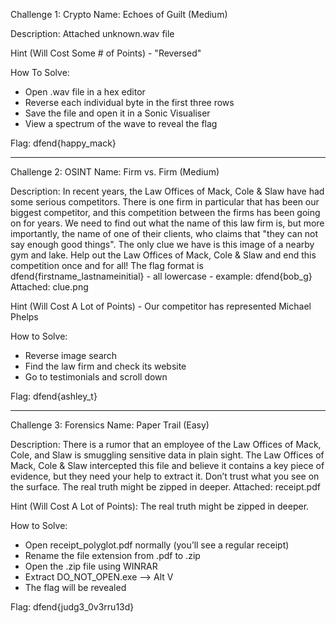 Challenge 1: Crypto 
Name: Echoes of Guilt (Medium)

Description: Attached unknown.wav file

Hint (Will Cost Some # of Points) - "Reversed"

How To Solve:
   - Open .wav file in a hex editor
   - Reverse each individual byte in the first three rows
   - Save the file and open it in a Sonic Visualiser
   - View a spectrum of the wave to reveal the flag

Flag: dfend{happy_mack}
_______________________________________________________________________________________________________________________________
Challenge 2: OSINT
Name: Firm vs. Firm (Medium)

Description: In recent years, the Law Offices of Mack, Cole & Slaw have had some serious competitors.
There is one firm in particular that has been our biggest competitor, and this competition between the firms has been going on for years. 
We need to find out what the name of this law firm is, but more importantly, the name of one of their clients, who claims that "they can not say enough good things". 
The only clue we have is this image of a nearby gym and lake. Help out the Law Offices of Mack, Cole & Slaw and end this competition once and for all! The flag format is dfend{firstname_lastnameinitial} - all lowercase - example: dfend{bob_g} Attached: clue.png

Hint (Will Cost A Lot of Points) - Our competitor has represented Michael Phelps

How to Solve:
   - Reverse image search
   - Find the law firm and check its website
   - Go to testimonials and scroll down
     
Flag: dfend{ashley_t}
_______________________________________________________________________________________________________________________________

Challenge 3: Forensics
Name: Paper Trail (Easy)

Description:
There is a rumor that an employee of the Law Offices of Mack, Cole, and Slaw is smuggling sensitive data in plain sight. The Law Offices of Mack, Cole & Slaw intercepted this file and believe it contains a key piece of evidence, but they need your help to extract it. Don’t trust what you see on the surface. The real truth might be zipped in deeper. Attached: receipt.pdf

Hint (Will Cost A Lot of Points): The real truth might be zipped in deeper.

How to Solve:
   - Open receipt_polyglot.pdf normally (you’ll see a regular receipt)
   - Rename the file extension from .pdf to .zip
   - Open the .zip file using WINRAR
   - Extract DO_NOT_OPEN.exe --> Alt V
   - The flag will be revealed

Flag: dfend{judg3_0v3rru13d}
